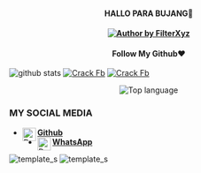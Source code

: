 <h4 align="center">
    HALLO PARA BUJANG👋
</h4>

<h4 align="center">
<a href="#"><img title="Author by FilterXyz" src="https://img.shields.io/badge/AUTHOR%20BY-FilterXyz%20-yellow?colorA=%23ff0000&colorB=%23FFFF00&style=for-the-badge"></a> 
<h4 align="center">

<h4 align="center">
   Follow My Github❤️
</h4 aling="center">
 
![github stats](https://github-readme-stats.vercel.app/api?username=FilterXyz&show_icons=true&theme=dark)
<a href="https://github.com/4NK3R-PRODUCT1ON/FILRAY2"><img title="Crack Fb" src="https://github-readme-stats.vercel.app/api/pin/?username=FilterXyz&repo=FILRAY2&theme=vision-friendly-dark"></a>
<a href="https://github.com/4NK3R-PRODUCT1ON/FILTERV1"><img title="Crack Fb" src="https://github-readme-stats.vercel.app/api/pin/?username=FilterXyz&repo=FILTERV1&theme=vision-friendly-dark"></a>
<p align="center">
  <img src="https://github-readme-stats.vercel.app/api/top-langs/?username=FilterXyz&layout=compact" alt="Top language">

### MY SOCIAL MEDIA
* [<img alt="Dunia-Kode's Github" align="left" width="24px" src="https://cdn.jsdelivr.net/npm/simple-icons@v3/icons/github.svg" /> <b>Github</b>](https://github.com/FilterXyz)<br />
* [<img alt="Dunia-Kode's Whatsapp" align="left" width="24px" src="https://cdn.jsdelivr.net/npm/simple-icons@v3/icons/whatsapp.svg" /> <b>WhatsApp</b>](https://wa.me/19725344955)<br />

![template_s](https://user-images.githubusercontent.com/114341732/192856136-06f57371-e473-4c04-ae38-7c52a9e86525.jpg)
![template_s](https://user-images.githubusercontent.com/114341732/192856146-808e40a6-c0e3-42ba-a50d-46a4121752ef.jpg)
